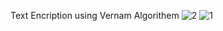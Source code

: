 Text Encription using Vernam Algorithem
![2](https://github.com/moamnhmdany/Vernam-Text-Enciption/assets/44198109/6fb6cc3a-0f7a-452a-8dcb-50c26b779b24)
![1](https://github.com/moamnhmdany/Vernam-Text-Enciption/assets/44198109/2737661f-c823-4ae8-8260-524b712bd7d9)
